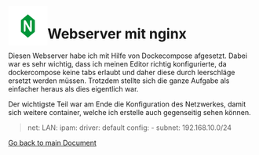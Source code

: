 <img align="left" width="80" height="80" src="../img/../../img/nginx-logo.png" alt="nginx Logo">

# Webserver mit nginx
Diesen Webserver habe ich mit Hilfe von Dockecompose afgesetzt. Dabei war es sehr wichtig, dass ich meinen Editor richtig konfigurierte, da dockercompose keine tabs erlaubt und daher diese durch leerschläge ersetzt werden müssen. Trotzdem stellte sich die ganze Aufgabe als einfacher heraus als dies eigentlich war.

Der wichtigste Teil war am Ende die Konfiguration des Netzwerkes, damit sich weitere container, welche ich erstelle auch gegenseitig sehen können.

> net: 
>    LAN:
>       ipam:
>            driver: default
>            config:
>                - subnet: 192.168.10.0/24


[Go back to main Document](https://github.com/Daddey69/Modul_300/blob/master/README.md)